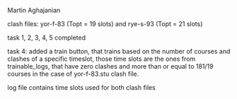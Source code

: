 Martin Aghajanian

clash files: yor-f-83 (Topt = 19 slots) and rye-s-93 (Topt = 21 slots)


task 1, 2, 3, 4, 5 completed

task 4: added a train button, that trains based on the number of courses and clashes of a specific timeslot, those time slots are the ones from trainable_logs, that have zero clashes and more than or equal to 181/19 courses in the case of yor-f-83.stu clash file.

log file contains time slots used for both clash files
